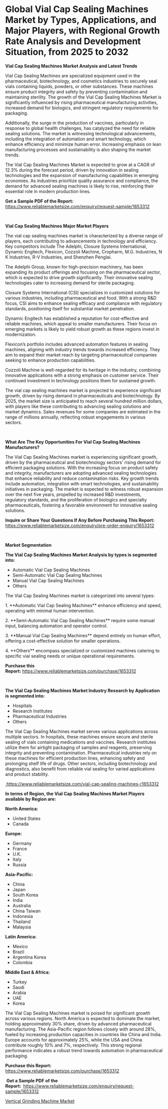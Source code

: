 <p><h1>Global Vial Cap Sealing Machines Market by Types, Applications, and Major Players, with Regional Growth Rate Analysis and Development Situation, from 2025 to 2032</h1></p><p><strong>Vial Cap Sealing Machines Market Analysis and Latest Trends</strong></p>
<p><p>Vial Cap Sealing Machines are specialized equipment used in the pharmaceutical, biotechnology, and cosmetics industries to securely seal vials containing liquids, powders, or other substances. These machines ensure product integrity and safety by preventing contamination and maintaining sterility. The growth of the Vial Cap Sealing Machines Market is significantly influenced by rising pharmaceutical manufacturing activities, increased demand for biologics, and stringent regulatory requirements for packaging. </p><p>Additionally, the surge in the production of vaccines, particularly in response to global health challenges, has catalyzed the need for reliable sealing solutions. The market is witnessing technological advancements, including the integration of automation and smart technology, which enhance efficiency and minimize human error. Increasing emphasis on lean manufacturing processes and sustainability is also shaping the market trends. </p><p>The Vial Cap Sealing Machines Market is expected to grow at a CAGR of 12.3% during the forecast period, driven by innovation in sealing technologies and the expansion of manufacturing capabilities in emerging economies. As industries prioritize quality assurance and compliance, the demand for advanced sealing machines is likely to rise, reinforcing their essential role in modern production lines.</p></p>
<p><strong>Get a Sample PDF of the Report:&nbsp;</strong> <a href="https://www.reliablemarketsize.com/enquiry/request-sample/1653312?utm_campaign=1885&utm_medium=2&utm_source=Github&utm_content=ia&utm_term=05032025&utm_id=vial-cap-sealing-machines">https://www.reliablemarketsize.com/enquiry/request-sample/1653312</a></p>
<p>&nbsp;</p>
<p><strong>Vial Cap Sealing Machines Major Market Players</strong></p>
<p><p>The vial cap sealing machines market is characterized by a diverse range of players, each contributing to advancements in technology and efficiency. Key competitors include The Adelphi, Closure Systems International, Dynamic Engitech, Flexicon, Cozzoli Machine, Cropharm, M.G. Industries, N K Industries, R-V Industries, and Shenzhen Penglai.</p><p>The Adelphi Group, known for high-precision machinery, has been expanding its product offerings and focusing on the pharmaceutical sector, which is expected to drive growth significantly. Their innovative sealing technologies cater to increasing demand for sterile packaging.</p><p>Closure Systems International (CSI) specializes in customized solutions for various industries, including pharmaceutical and food. With a strong R&D focus, CSI aims to enhance sealing efficacy and compliance with regulatory standards, positioning itself for substantial market penetration.</p><p>Dynamic Engitech has established a reputation for cost-effective and reliable machines, which appeal to smaller manufacturers. Their focus on emerging markets is likely to yield robust growth as these regions invest in modernization.</p><p>Flexicon’s portfolio includes advanced automation features in sealing machines, aligning with industry trends towards increased efficiency. They aim to expand their market reach by targeting pharmaceutical companies seeking to enhance production capabilities.</p><p>Cozzoli Machine is well-regarded for its heritage in the industry, combining innovative applications with a strong emphasis on customer service. Their continued investment in technology positions them for sustained growth.</p><p>The vial cap sealing machines market is projected to experience significant growth, driven by rising demand in pharmaceuticals and biotechnology. By 2025, the market size is anticipated to reach several hundred million dollars, with players like these contributing to advancing sealing solutions and market dynamics. Sales revenues for some companies are estimated in the range of millions annually, reflecting robust engagements in various sectors.</p></p>
<p>&nbsp;</p>
<p><strong>What Are The Key Opportunities For Vial Cap Sealing Machines Manufacturers?</strong></p>
<p><p>The Vial Cap Sealing Machines market is experiencing significant growth, driven by the pharmaceutical and biotechnology sectors' rising demand for efficient packaging solutions. With the increasing focus on product safety and integrity, manufacturers are adopting advanced sealing technologies that enhance reliability and reduce contamination risks. Key growth trends include automation, integration with smart technologies, and sustainability initiatives in packaging. The market is expected to witness robust expansion over the next five years, propelled by increased R&D investments, regulatory standards, and the proliferation of biologics and specialty pharmaceuticals, fostering a favorable environment for innovative sealing solutions.</p></p>
<p><strong>Inquire or Share Your Questions If Any Before Purchasing This Report:</strong> <a href="https://www.reliablemarketsize.com/enquiry/pre-order-enquiry/1653312?utm_campaign=1885&utm_medium=2&utm_source=Github&utm_content=ia&utm_term=05032025&utm_id=vial-cap-sealing-machines">https://www.reliablemarketsize.com/enquiry/pre-order-enquiry/1653312</a></p>
<p>&nbsp;</p>
<p><strong>Market Segmentation</strong></p>
<p><strong>The Vial Cap Sealing Machines Market Analysis by types is segmented into:</strong></p>
<p><ul><li>Automatic Vial Cap Sealing Machines</li><li>Semi-Automatic Vial Cap Sealing Machines</li><li>Manual Vial Cap Sealing Machines</li><li>Others</li></ul></p>
<p><p>The Vial Cap Sealing Machines market is categorized into several types: </p><p>1. **Automatic Vial Cap Sealing Machines** enhance efficiency and speed, operating with minimal human intervention. </p><p>2. **Semi-Automatic Vial Cap Sealing Machines** require some manual input, balancing automation and operator control. </p><p>3. **Manual Vial Cap Sealing Machines** depend entirely on human effort, offering a cost-effective solution for smaller operations. </p><p>4. **Others** encompass specialized or customized machines catering to specific vial sealing needs or unique operational requirements.</p></p>
<p><strong>Purchase this Report:&nbsp;</strong><a href="https://www.reliablemarketsize.com/purchase/1653312?utm_campaign=1885&utm_medium=2&utm_source=Github&utm_content=ia&utm_term=05032025&utm_id=vial-cap-sealing-machines">https://www.reliablemarketsize.com/purchase/1653312</a></p>
<p>&nbsp;</p>
<p><strong>The Vial Cap Sealing Machines Market Industry Research by Application is segmented into:</strong></p>
<p><ul><li>Hospitals</li><li>Research Institutes</li><li>Pharmaceutical Industries</li><li>Others</li></ul></p>
<p><p>The Vial Cap Sealing Machines market serves various applications across multiple sectors. In hospitals, these machines ensure secure and sterile sealing of vials containing medications and vaccines. Research institutes utilize them for airtight packaging of samples and reagents, preserving integrity and preventing contamination. Pharmaceutical industries rely on these machines for efficient production lines, enhancing safety and prolonging shelf life of drugs. Other sectors, including biotechnology and diagnostics, also benefit from reliable vial sealing for varied applications and product stability.</p></p>
<p><a href="https://www.reliablemarketsize.com/vial-cap-sealing-machines-r1653312?utm_campaign=1885&utm_medium=2&utm_source=Github&utm_content=ia&utm_term=05032025&utm_id=vial-cap-sealing-machines">&nbsp;https://www.reliablemarketsize.com/vial-cap-sealing-machines-r1653312</a></p>
<p><strong>In terms of Region, the Vial Cap Sealing Machines Market Players available by Region are:</strong></p>
<p>
    <p> <strong> North America: </strong>
        <ul>
            <li>United States</li>
            <li>Canada</li>
        </ul>
        </p> 
    <p> <strong> Europe: </strong>
        <ul>
            <li>Germany</li>
            <li>France</li>
            <li>U.K.</li>
            <li>Italy</li>
            <li>Russia</li>
        </ul>
        </p> 
    <p> <strong> Asia-Pacific: </strong>
        <ul>
            <li>China</li>
            <li>Japan</li>
            <li>South Korea</li>
            <li>India</li>
            <li>Australia</li>
            <li>China Taiwan</li>
            <li>Indonesia</li>
            <li>Thailand</li>
            <li>Malaysia</li>
        </ul>
        </p> 
    <p> <strong> Latin America: </strong>
        <ul>
            <li>Mexico</li>
            <li>Brazil</li>
            <li>Argentina Korea</li>
            <li>Colombia</li>
        </ul>
        </p> 
    <p> <strong> Middle East & Africa: </strong>
        <ul>
            <li>Turkey</li>
            <li>Saudi</li>
            <li>Arabia</li>
            <li>UAE</li>
            <li>Korea</li>
        </ul>
    </p>
    </p>
<p><p>The Vial Cap Sealing Machines market is poised for significant growth across various regions. North America is expected to dominate the market, holding approximately 30% share, driven by advanced pharmaceutical manufacturing. The Asia-Pacific region follows closely with around 28%, fueled by increasing production capacities in countries like China and India. Europe accounts for approximately 25%, while the USA and China contribute roughly 10% and 7%, respectively. This strong regional performance indicates a robust trend towards automation in pharmaceutical packaging.</p></p>
<p><strong>Purchase this Report: </strong><a href="https://www.reliablemarketsize.com/purchase/1653312?utm_campaign=1885&utm_medium=2&utm_source=Github&utm_content=ia&utm_term=05032025&utm_id=vial-cap-sealing-machines">https://www.reliablemarketsize.com/purchase/1653312</a></p>
<p>&nbsp;<strong>Get a Sample PDF of the Report:&nbsp;&nbsp;</strong><a href="https://www.reliablemarketsize.com/enquiry/request-sample/1653312?utm_campaign=1885&utm_medium=2&utm_source=Github&utm_content=ia&utm_term=05032025&utm_id=vial-cap-sealing-machines">https://www.reliablemarketsize.com/enquiry/request-sample/1653312</a></p>
<p><strong></strong></p>
<p><p><a href="https://github.com/sofayahoo2023/Market-Research-Report-List-7/blob/main/vertical-grinding-machine-market.md?utm_campaign=1885&utm_medium=2&utm_source=Github&utm_content=ia&utm_term=05032025&utm_id=vial-cap-sealing-machines">Vertical Grinding Machine Market</a></p></p>